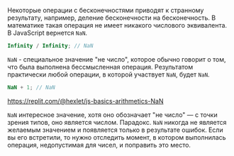 Некоторые операции с бесконечностями приводят к странному результату, например, деление бесконечности на бесконечность. В математике такая операция не имеет никакого числового эквивалента. В JavaScript вернется `NaN`.

```javascript
Infinity / Infinity; // NaN
```

`NaN` - специальное значение "не число", которое обычно говорит о том, что была выполнена бессмысленная операция. Результатом практически любой операции, в которой участвует `NaN`, будет `NaN`.

```javascript
NaN + 1; // NaN
```

https://replit.com/@hexlet/js-basics-arithmetics-NaN

`NaN` интересное значение, хотя оно обозначает "не число" — с точки зрения типов, оно является числом. Парадокс. `NaN` никогда не является желаемым значением и появляется только в результате ошибок. Если вы его встретили, то нужно отследить момент, в котором выполнилась операция, недопустимая для чисел, и поправить это место.
